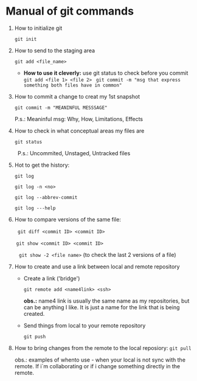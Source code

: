 # Manual of git commands

1. How to initialize git
   
   `git init`

2. How to send to the staging area
   
   `git add <file_name>`
   
   - **How to use it cleverly:**
     use git status to check before you commit
     `git add <file 1> <file 2> `
     `git commit -m "msg that express something both files have in common"`

3. How to commit a change to creat my 1st snapshot 
   
   `git commit -m "MEANINFUL MESSSAGE"`
   
   P.s.: Meaninful msg: Why, How, Limitations, Effects

4. How to check in what conceptual areas my files are
   
   `git status`

        P.s.: Uncommited, Unstaged, Untracked files

5. Hot to get the history:
   
   `git log `
   
   `git log -n <no>`
   
   `git log --abbrev-commit`
   
   `git log ---help`

6. How to compare versions of the same file:

        `git diff <commit ID> <commit ID>`

        `git show <commit ID> <commit ID>`

       ` git show -2 <file name>` (to check the last 2 versions of a file)

7. How to create and use a link between local and remote repository
   
   - Create a link ('bridge')
     
     `git remote add <name4link> <ssh>`
     
     **obs.:** name4 link is usually the same name as my repositories, but can be anything I like. It is just a name for the link that is being created.
   
   - Send things from local to your remote repository
     
     `git push`
     
8. How to bring changes from the remote to the local reposiory:
      `git pull`

   obs.: examples of whento use - when your local is not sync with the remote. If i`m collaborating or if i change something directly in the remote.

